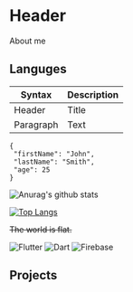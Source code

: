 # Header

About me



## Languges

| Syntax | Description |
| ----------- | ----------- |
| Header | Title |
| Paragraph | Text | 

 ```
{
  "firstName": "John",
  "lastName": "Smith",
  "age": 25
}
``` 



![Anurag's github stats](https://github-readme-stats.vercel.app/api?username=PrimalCat-Real&show_icons=true&theme=prussian)

[![Top Langs](https://github-readme-stats.vercel.app/api/top-langs/?username=PrimalCat-Real&layout=compact)](https://github.com/anuraghazra/github-readme-stats)

~~The world is flat.~~

![Flutter](https://img.shields.io/badge/-Flutter-090909?style=for-the-badge&logo=flutter&logoColor=47C5FB)
![Dart](https://img.shields.io/badge/-Dart-090909?style=for-the-badge&logo=dart&logoColor=097CDB)
![Firebase](https://img.shields.io/badge/-Firebase-090909?style=for-the-badge&logo=firebase&logoColor=F8C52C)

## Projects

